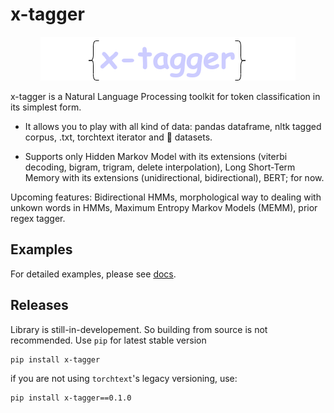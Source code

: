 # x-tagger

<p align="center">
  <img src="assets/logo.png"/>
</p>

x-tagger is a Natural Language Processing toolkit for token classification in its simplest form.

* It allows you to play with all kind of data: pandas dataframe, nltk tagged corpus, .txt, torchtext iterator and 🤗 datasets.

* Supports only Hidden Markov Model with its extensions (viterbi decoding, bigram, trigram, delete interpolation), Long Short-Term Memory with its extensions (unidirectional, bidirectional), BERT; for now.

Upcoming features: Bidirectional HMMs, morphological way to dealing with unkown words in HMMs, Maximum Entropy Markov Models (MEMM), prior regex tagger.

## Examples

For detailed examples, please see [docs](https://github.com/safakkbilici/x-tagger/blob/main/docs/README.md).

## Releases

Library is still-in-developement. So building from source is not recommended. Use ```pip``` for latest stable version

```bash
pip install x-tagger
```

if you are not using ```torchtext```'s legacy versioning, use:

```bash
pip install x-tagger==0.1.0
```
